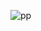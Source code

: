 
![pp](https://user-images.githubusercontent.com/98191494/200916591-b0bc68c6-a8eb-46fc-b17b-7175718125b1.PNG)


